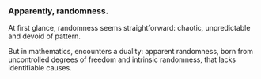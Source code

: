 ### Apparently, randomness.

At first glance, randomness seems straightforward: chaotic, unpredictable and devoid of pattern.

But in mathematics, encounters a duality: apparent randomness, born from uncontrolled degrees of freedom and intrinsic randomness, that lacks identifiable causes.
